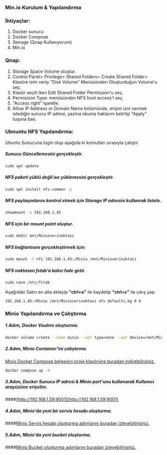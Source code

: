 ### Min.io Kurulum & Yapılandırma ###

### İhtiyaçlar:

1. Docker sunucu
2. Docker Compose
2. Storage (Qnap Kullanıyorum)
3. Min.io

### Qnap:

1. Storage Space Volume oluştur.
2. Control Panel> Privilege> Shared Folders> Create Shared Folder> Klasöre isim verip "Disk Volume" Menüsünden Oluşturduğun Volume'u seç.
3. Klasör seçili iken Edit Shared Folder Permission'u seç.
4. Permission Type: menüsünden NFS host access'i seç.
5. "Access right" işaretle.
6. Allow IP Address or Domain Name bölümünde, erişim izni vermek istediğin sunucu IP adresi, yazma okuma haklarını belirtip "Apply" tuşuna bas.

### Ubnuntu NFS Yapılandırma:
Ubuntu Sunucuna login olup aşağıda ki komutları sırasıyla çalıştır.

##### Sunucu Güncellemesini gerçekleştir.
```bash
sudo apt update
```

##### NFS paketi yüklü değil ise yüklemesini gerçekleştir.
```bash
sudo apt install nfs-common -y
```
##### NFS paylaşımlarını kontrol etmek için Storage IP adresini kullanrak listele.
```bash
showmount -e 192.168.1.45
```
##### NFS için bir mount point oluştur.
```bash
sudo mkdir mnt/Minioverinoktasi
```

##### NFS bağlantısını gerçekleştirmek için:
```bash
sudo mount -t nfs 192.168.1.45:/Minio /mnt/Minioverinoktasi
```

##### NFS noktasını fstab'a kalıcı hale getir.
```bash
sudo nano /etc/fstab
```

Aşağıdaki Satırı en alta ekleyip **"ctrl+o"** ile kaydetip **"ctrl+x"** ile çıkış yap.

```nano
192.168.1.45:/Minio /mnt/Minioverinoktasi nfs defaults,bg 0 0 
```
### Minio Yapılandırma ve Çalıştırma ###

##### 1.Adım, Docker Voulme oluşturma.
```bash
docker volume create --name minio --opt type=none --opt device=/mnt/Minioverinoktasi --opt o=bind
```
##### 2.Adım, Minio Container'ini çalıştırma.
[Minio Docker Compose belgesini proje klasörüne buradan indirebilirsiniz.](04-Backup\01-Minio\docker-compose.yml)
```bash
docker compose up -d
```

##### 3.Adım, Docker Sunucu IP adresi & Minio port'unu kullanarak Kullanıcı arayüzüne erişelim.

####[http://192.168.1.59:9001](http://192.168.1.59:9001)

##### 4.Adım, Minio'da yeni bir servis hesabı oluşturma.
####[Minio Servis hesabı oluşturma adımlarını buradan izleyebilirisiniz.](https://youtu.be/0zoI_BkPIrk)

##### 5.Adım, Minio'da yeni bucket oluşturma.
####[Minio Bucket oluşturma adımlarını buradan izleyebilirisiniz.](https://youtu.be/0zoI_BkPIrk)